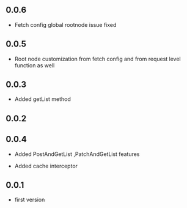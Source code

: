 ## 0.0.6
* Fetch config global rootnode issue fixed

## 0.0.5
* Root node customization from fetch config and from request level function as well
## 0.0.3
* Added getList method
## 0.0.2
## 0.0.4
* Added PostAndGetList ,PatchAndGetList features

* Added cache interceptor
## 0.0.1
* first version


